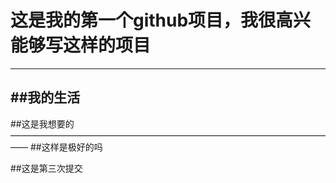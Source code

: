 # 这是我的第一个github项目，我很高兴能够写这样的项目
---------------------------------------------------
##我的生活
-------------------------------------------------------------------
##这是我想要的
——————————————————————————————————————
##这样是极好的吗

##这是第三次提交